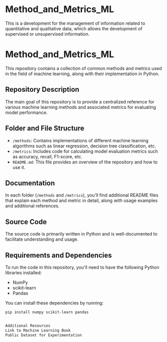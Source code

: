 # Method_and_Metrics_ML
This is a development for the management of information related to quantitative and qualitative data, which allows the development of supervised or unsupervised information.

# Method_and_Metrics_ML

This repository contains a collection of common methods and metrics used in the field of machine learning, along with their implementation in Python.

## Repository Description

The main goal of this repository is to provide a centralized reference for various machine learning methods and associated metrics for evaluating model performance.

## Folder and File Structure

- `/methods`: Contains implementations of different machine learning algorithms such as linear regression, decision tree classification, etc.
- `/metrics`: Includes code for calculating model evaluation metrics such as accuracy, recall, F1-score, etc.
- `README.md`: This file provides an overview of the repository and how to use it.

## Documentation

In each folder (`/methods` and `/metrics`), you'll find additional README files that explain each method and metric in detail, along with usage examples and additional references.

## Source Code

The source code is primarily written in Python and is well-documented to facilitate understanding and usage.

## Requirements and Dependencies

To run the code in this repository, you'll need to have the following Python libraries installed:

- NumPy
- scikit-learn
- Pandas

You can install these dependencies by running:

```bash
pip install numpy scikit-learn pandas


Additional Resources
Link to Machine Learning Book
Public Dataset for Experimentation
